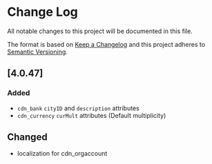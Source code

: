 # Change Log
All notable changes to this project will be documented in this file.

The format is based on [Keep a Changelog](http://keepachangelog.com/)
and this project adheres to [Semantic Versioning](http://semver.org/).

## [4.0.47]
### Added
- `cdn_bank` `cityID` and `description` attributes
- `cdn_currency` `curMult` attributes (Default multiplicity)

## Changed
- localization for cdn_orgaccount

